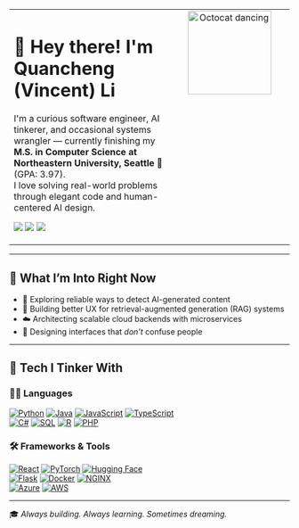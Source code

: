 <table>
<tr>
<td valign="top">

<h1>👋 Hey there! I'm Quancheng (Vincent) Li</h1>

<p>
I'm a curious software engineer, AI tinkerer, and occasional systems wrangler — currently finishing my <strong>M.S. in Computer Science at Northeastern University, Seattle</strong> 🌲 (GPA: 3.97).<br>
I love solving real-world problems through elegant code and human-centered AI design.
</p>

<p>
  <img src="https://img.shields.io/badge/Email-Lqc0304@outlook.com-blue?style=flat-square&logo=gmail">
  <img src="https://img.shields.io/badge/Seattle,%20WA-📍-lightgrey?style=flat-square">
  <a href="https://www.linkedin.com/in/quancheng-li-0a7a5a184/">
    <img src="https://img.shields.io/badge/-LinkedIn-0A66C2?style=flat-square&logo=linkedin&logoColor=white">
  </a>
</p>

</td>
<td align="center" valign="top" width="200">
  <img src="https://octodex.github.com/images/hula_loop_octodex03.gif" width="150" alt="Octocat dancing">
</td>
</tr>
</table>



---

## 🧠 What I’m Into Right Now

- 🤖 Exploring reliable ways to detect AI-generated content  
- 🧩 Building better UX for retrieval-augmented generation (RAG) systems  
- ☁️ Architecting scalable cloud backends with microservices  
- 🎨 Designing interfaces that *don’t* confuse people

---

## 🔧 Tech I Tinker With

### 🧑‍💻 Languages  
[![Python](https://img.shields.io/badge/-Python-3776AB?style=flat-square&logo=python&logoColor=white)](https://www.python.org/) 
[![Java](https://img.shields.io/badge/-Java-007396?style=flat-square&logo=java&logoColor=white)](https://www.java.com/) 
[![JavaScript](https://img.shields.io/badge/-JavaScript-F7DF1E?style=flat-square&logo=javascript&logoColor=black)](https://developer.mozilla.org/en-US/docs/Web/JavaScript) 
[![TypeScript](https://img.shields.io/badge/-TypeScript-3178C6?style=flat-square&logo=typescript&logoColor=white)](https://www.typescriptlang.org/)  
[![C#](https://img.shields.io/badge/-C%23-239120?style=flat-square&logo=c-sharp&logoColor=white)](https://learn.microsoft.com/en-us/dotnet/csharp/) 
[![SQL](https://img.shields.io/badge/-SQL-4479A1?style=flat-square&logo=mysql&logoColor=white)](https://www.mysql.com/) 
[![R](https://img.shields.io/badge/-R-276DC3?style=flat-square&logo=r&logoColor=white)](https://www.r-project.org/) 
[![PHP](https://img.shields.io/badge/-PHP-777BB4?style=flat-square&logo=php&logoColor=white)](https://www.php.net/)

### 🛠️ Frameworks & Tools  
[![React](https://img.shields.io/badge/-React-61DAFB?style=flat-square&logo=react&logoColor=black)](https://react.dev/) 
[![PyTorch](https://img.shields.io/badge/-PyTorch-EE4C2C?style=flat-square&logo=pytorch&logoColor=white)](https://pytorch.org/) 
[![Hugging Face](https://img.shields.io/badge/-HuggingFace-FCC624?style=flat-square&logo=huggingface&logoColor=black)](https://huggingface.co/)  
[![Flask](https://img.shields.io/badge/-Flask-000000?style=flat-square&logo=flask&logoColor=white)](https://flask.palletsprojects.com/) 
[![Docker](https://img.shields.io/badge/-Docker-2496ED?style=flat-square&logo=docker&logoColor=white)](https://www.docker.com/) 
[![NGINX](https://img.shields.io/badge/-NGINX-009639?style=flat-square&logo=nginx&logoColor=white)](https://www.nginx.com/)  
[![Azure](https://img.shields.io/badge/-Azure-0078D4?style=flat-square&logo=microsoft-azure&logoColor=white)](https://azure.microsoft.com/) 
[![AWS](https://img.shields.io/badge/-AWS-232F3E?style=flat-square&logo=amazon-aws&logoColor=white)](https://aws.amazon.com/)

---

🎓 *Always building. Always learning. Sometimes dreaming.*
